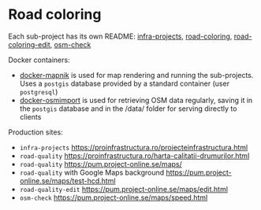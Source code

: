 # Road coloring

Each sub-project has its own README: [infra-projects](infra-projects),  [road-coloring](road-coloring),  [road-coloring-edit](road-coloring-edit),  [osm-check](osm-check)

Docker containers: 
- [docker-mapnik](docker-mapnik) is used for map rendering and running the sub-projects. Uses a `postgis` database provided by a standard container (user `postgresql`)
- [docker-osmimport](docker-osmimport) is used for retrieving OSM data regularly, saving it in the `postgis` database and in the /data/ folder for serving directly to clients

Production sites:
- `infra-projects` https://proinfrastructura.ro/proiecteinfrastructura.html  
- `road-quality` https://proinfrastructura.ro/harta-calitatii-drumurilor.html
- `road-quality` https://pum.project-online.se/maps/
- `road-quality` with Google Maps background https://pum.project-online.se/maps/test-hcd.html
- `road-quality-edit` https://pum.project-online.se/maps/edit.html
- `osm-check` https://pum.project-online.se/maps/speed.html

